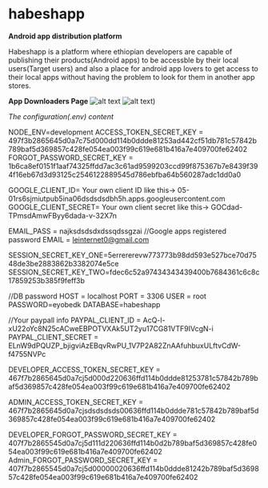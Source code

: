 # habeshapp
<b>Android app distribution platform</b>

Habeshapp is a platform where ethiopian developers are capable of publishing their products(Android apps) to be accessble by their local users(Target users)
and also a place for android app lovers to get access to their local apps without having the problem to look for them in another app stores.

<b> App Downloaders Page</b>
![alt text](https://github.com/Eyobedk/habseshapp/blob/main/screenshots/Habesha%20App%20-%20Brave%206_23_2022%204_45_29%20AM.png)
![alt text](https://github.com/Eyobedk/habseshapp/blob/main/screenshots/Habesha%20App%20-%20Brave%206_23_2022%204_54_33%20AM.png))



<i>The configuration(.env) content</i>

NODE_ENV=development
ACCESS_TOKEN_SECRET_KEY = 497f3b2865645d0a7c75d000dd114b0ddde81253ad442cf51db781c57842b789baf5d369857c428fe054ea003f99c619e681b416a7e409700fe62402
FORGOT_PASSWORD_SECRET_KEY = 1b6ca8ef0151f1aaf74325ffdd7ac3c61ad9599203ccd99f875367b7e8439f394f16eb67d3d93125c2546122889545d786ebfba64b560287adc1dd0a0

GOOGLE_CLIENT_ID= Your own client ID like this->  05-01rs6sjmiutpub5ina06dsdsdsdbh5h.apps.googleusercontent.com
GOOGLE_CLIENT_SECRET= Your own client secret like this-> GOCdad-TPmsdAmwFByy6dada-v-32X7n


EMAIL_PASS = najksdsdsdxdssqdssgzai   //Google apps registered password
EMAIL = leinternet0@gmail.com

SESSION_SECRET_KEY_ONE=5errererevw773773b98dd593e527bce70d7548de3be2883862b3382074e5ce
SESSION_SECRET_KEY_TWO=fdec6c52a97434343439400b7684361c6c8c17859253b385f9feff3b

//DB password
HOST = localhost
PORT = 3306
USER = root
PASSWORD=eyobedk
DATABASE=habeshapp

//Your paypall info
PAYPAL_CLIENT_ID = AcQ-l-xU22oYc8N25cACweEBPOTVXAk5UT2yu17CG81VTF9IVcgN-i
PAYPAL_CLIENT_SECRET = ELnW9dPQUZP_bjigviAzEBqvRwPU_1V7P2A82ZnAAfuhbuxULftvCdW-f4755NVPc

DEVELOPER_ACCESS_TOKEN_SECRET_KEY = 467f7b2865645d0a7cj5d000d220636ffd114b0ddde81253781c57842b789baf5d369857c428fe054ea003f99c619e681b416a7e409700fe62402

ADMIN_ACCESS_TOKEN_SECRET_KEY = 467f7b2865645d0a7cjsdsdsdsds00636ffd114b0ddde781c57842b789baf5d369857c428fe054ea003f99c619e681b416a7e409700fe62402

DEVELOPER_FORGOT_PASSWORD_SECRET_KEY = 407f7b2865545d0a7cj5d111d220636ffd114b0d2b789baf5d369857c428fe054ea003f99c619e681b416a7e409700fe62402
Admin_FORGOT_PASSWORD_SECRET_KEY = 407f7b2865545d0a7cj5d00000020636ffd114b0ddde81242b789baf5d369857c428fe054ea003f99c619e681b416a7e409700fe62402


